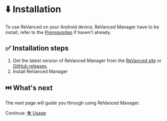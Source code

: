 # ⬇️ Installation

To use ReVanced on your Android device, ReVanced Manager have to be install, 
refer to the [Prerequisites](0_prerequisites.md) if haven't already.

## ✅ Installation steps

1. Get the latest version of ReVanced Manager from 
   the [ReVanced site](https://revanced.app/download) 
   or [GitHub releases](https://github.com/ReVanced/revanced-manager/releases/latest).
2. Install ReVanced Manager

## ⏭️ What's next

The next page will guide you through using ReVanced Manager.

Continue: [🛠️ Usage](2_usage.md)
